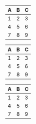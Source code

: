 <span class="table">

|A|B|C|
|---|---|---|
|1|2|3|
|4|5|6|
|7|8|9|

</span>

<span class="tate_table">

|A|B|C|
|---|---|---|
|1|2|3|
|4|5|6|
|7|8|9|

</span>

<span class="yoko_table">

|A|B|C|
|---|---|---|
|1|2|3|
|4|5|6|
|7|8|9|

</span>
